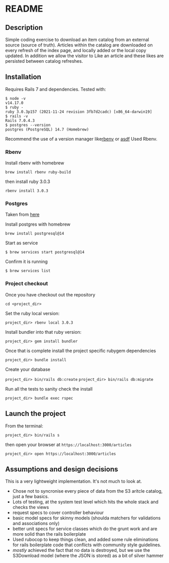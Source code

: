 # README

## Description

Simple coding exercise to download an item catalog from an external source (source of truth).
Articles within the catalog are downloaded on every refresh of the index page, and locally added
or the local copy updated. In addition we allow the visitor to Like an article and these likes
are persisted between catalog refreshes.

## Installation


Requires Rails 7 and dependencies. Tested with:
```
$ node -v
v14.17.0
$ ruby -
ruby 3.0.3p157 (2021-11-24 revision 3fb7d2cadc) [x86_64-darwin19]
$ rails -v
Rails 7.0.4.3
$ postgres --version
postgres (PostgreSQL) 14.7 (Homebrew)
```

Recommend the use of a version manager like[rbenv](https://github.com/rbenv/rbenv_) or [asdf](https://asdf-vm.com/)
Used Rbenv.

### Rbenv

Install rbenv with homebrew

`brew install rbenv ruby-build`

then install ruby 3.0.3

`rbenv install 3.0.3`

### Postgres

Taken from [here](https://www.moncefbelyamani.com/how-to-install-postgresql-on-a-mac-with-homebrew-and-lunchy/)

Install postgres with homebrew

`brew install postgresql@14`

Start as service

`$ brew services start postgresql@14`

Confirm it is running

`$ brew services list`

### Project checkout

Once you have checkout out the repository

`cd <project_dir>`

Set the ruby local version:

`project_dir> rbenv local 3.0.3`

Install bundler into that ruby version:

`project_dir> gem install bundler`

Once that is complete install the project specific rubygem dependencies

`project_dir> bundle install`

Create your database

`project_dir> bin/rails db:create`
`project_dir> bin/rails db:migrate`

Run all the tests to sanity check the install

`project_dir> bundle exec rspec`

## Launch the project

From the terminal:

`project_dir> bin/rails s`

then open your browser at `https://localhost:3000/articles`

`project_dir> open https://localhost:3000/articles`

## Assumptions and design decisions

This is a very lightweight implementation. It's not much to look at.

* Chose not to syncronise every piece of data from the S3 aritcle catalog, just a few basics.
* Lots of testing, at the system test level which hits the whole stack and checks the views
* request specs to cover controller behaviour
* basic model specs for skinny models (shoulda matchers for validations and associations only)
* better unit specs for service classes which do the grunt work and are more solid than the rails boilerplate
* Used rubocop to keep things clean, and added some rule eliminations for rails boilerplate code that conflicts with community style guidelines.
* *mostly* achieved the fact that no data is destroyed, but we use the S3Download model (where the JSON is stored) as a bit of silver hammer
